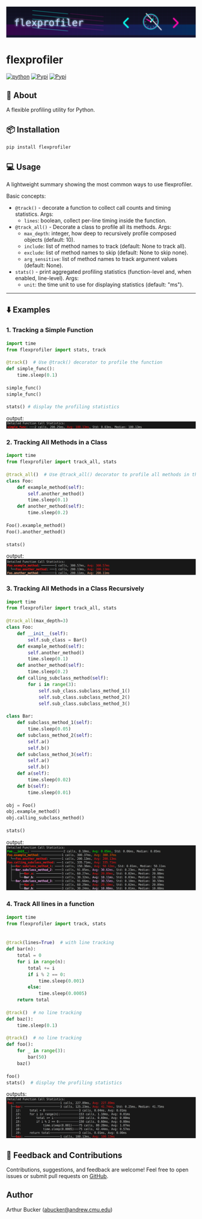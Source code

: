 
![banner](docs/assets/banner.png)

# flexprofiler
[![python](https://img.shields.io/python/required-version-toml?tomlFilePath=https%3A%2F%2Fraw.githubusercontent.com%2Farthurfenderbucker%2Fflexprofiler%2Frefs%2Fheads%2Fmain%2Fpyproject.toml
)](https://www.python.org)
[![Pypi](https://img.shields.io/pypi/l/flexprofiler)](https://pypi.org/project/flexprofiler/)
[![Pypi](https://img.shields.io/pypi/v/flexprofiler)](https://pypi.org/project/flexprofiler/)

## :rocket: About

A flexible profiling utility for Python.

## :package: Installation

```bash
pip install flexprofiler
```
## :computer: Usage
A lightweight summary showing the most common ways to use flexprofiler.

Basic concepts:

- `@track()` - decorate a function to collect call counts and timing statistics. Args:
    - `lines`: boolean, collect per-line timing inside the function.
- `@track_all()` - Decorate a class to profile all its methods. Args:
    - `max_depth`: integer, how deep to recursively profile composed objects (default: 10).
    - `include`: list of method names to track (default: None to track all).
    - `exclude`: list of method names to skip (default: None to skip none).
    - `arg_sensitive`: list of method names to track argument values (default: None).
- `stats()` - print aggregated profiling statistics (function-level and, when enabled, line-level). Args:
    - `unit`: the time unit to use for displaying statistics (default: "ms").
    
---

## :arrow_down: Examples

### 1. Tracking a Simple Function

```python
import time
from flexprofiler import stats, track

@track()  # Use @track() decorator to profile the function
def simple_func():
    time.sleep(0.1)

simple_func()
simple_func()

stats() # display the profiling statistics
```

output:
![flexprofiler command output screenshot](docs/assets/simple.png)

### 2. Tracking All Methods in a Class

```python
import time
from flexprofiler import track_all, stats

@track_all()  # Use @track_all() decorator to profile all methods in the class
class Foo:
    def example_method(self):
        self.another_method()
        time.sleep(0.1)
    def another_method(self):
        time.sleep(0.2)

Foo().example_method()
Foo().another_method()

stats()
```

output:
![flexprofiler command output screenshot](docs/assets/class.png)


### 3. Tracking All Methods in a Class Recursively

```python
import time
from flexprofiler import track_all, stats

@track_all(max_depth=3)
class Foo:
    def __init__(self):
        self.sub_class = Bar()
    def example_method(self):
        self.another_method()
        time.sleep(0.1)
    def another_method(self):
        time.sleep(0.2)
    def calling_subclass_method(self):
        for i in range(3):
            self.sub_class.subclass_method_1()
            self.sub_class.subclass_method_2()
            self.sub_class.subclass_method_3()

class Bar:
    def subclass_method_1(self):
        time.sleep(0.05)
    def subclass_method_2(self):
        self.a()
        self.b()
    def subclass_method_3(self):
        self.a()
        self.b()
    def a(self):
        time.sleep(0.02)
    def b(self):
        time.sleep(0.01)

obj = Foo()
obj.example_method()
obj.calling_subclass_method()

stats()
```

output:
![flexprofiler command output screenshot](docs/assets/recursive.png)

### 4. Track All lines in a function

```python
import time
from flexprofiler import track, stats


@track(lines=True)  # with line tracking
def bar(n):
    total = 0
    for i in range(n):
        total += i
        if i % 2 == 0:
            time.sleep(0.001)
        else:
            time.sleep(0.0005)
    return total

@track()  # no line tracking
def baz():
    time.sleep(0.1)

@track()  # no line tracking
def foo():
    for _ in range(3):
        bar(50)
    baz()

foo()
stats()  # display the profiling statistics
```

outputs:
![flexprofiler command output screenshot](docs/assets/lines.png)

## :handshake: Feedback and Contributions

Contributions, suggestions, and feedback are welcome! Feel free to open issues or submit pull requests on [GitHub](https://github.com/arthurfenderbucker/flexprofiler).

## Author
Arthur Bucker (<abucker@andrew.cmu.edu>)
